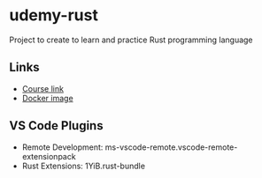 # udemy-rust

Project to create to learn and practice Rust programming language

## Links

* [Course link](https://www.udemy.com/course/rust-programming-master-class-from-beginner-to-expert)
* [Docker image](https://hub.docker.com/repository/docker/vinicius91carvalho/udemy-rust/general)

## VS Code Plugins

* Remote Development: ms-vscode-remote.vscode-remote-extensionpack
* Rust Extensions: 1YiB.rust-bundle



